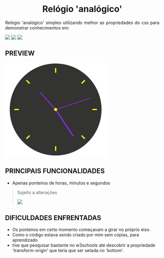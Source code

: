 <h1 align='center'> Relógio 'analógico' </h1>
<p align="justify">Relógio 'analógico' simples utilizando melhor as propriedades do css para demonstrar conhecimentos em:</p>

<img src="https://img.shields.io/static/v1?label=%20&message=JavaScript&color=yellow&labelColor=575757&style=flat&logo=javascript" /> <img src="https://img.shields.io/static/v1?label=%20&message=Html&color=orange&labelColor=575757&style=flat&logo=html5"/> <img src="https://img.shields.io/static/v1?label=%20&message=Css&color=blue&labelColor=575757&style=flat&logo=css3"/>
## PREVIEW
<img src="https://raw.githubusercontent.com/SchubertAraujo/relogio/main/preview.png" alt="Uma imagem do projeto" />

## PRINCIPAIS FUNCIONALIDADES
- Apenas ponteiros de horas, minutos e segundos

> Sujeito a alterações
> 
> <img src="https://img.shields.io/static/v1?label=Status&message=Finalizado&color=green&labelColor=575757&style=flat" />

## DIFICULDADES ENFRENTADAS
- Os ponteiros em certo momento começavam a girar no próprio eixo. 
- Como o código estava sendo criado por mim sem cópias, para aprendizado
- tive que pesquisar bastante no w3schools até descobrir a propriedade 'transform-origin' que teria que ser setada no 'bottom'.
